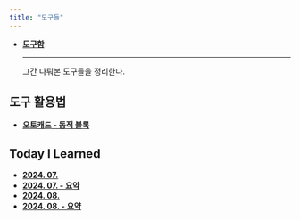 ```yaml
---
title: "도구들"
---
```


<div class="grid cards" markdown>

- [**도구함**](./toolbox/index.md)

  ***

  그간 다뤄본 도구들을 정리한다.

</div>

## 도구 활용법

<div class="grid cards" markdown>

- [**오토캐드 - 동적 블록**](./dynamic-block/index.md)

</div>

## Today I Learned

<div class="grid cards" markdown>

- [**2024. 07.**](./til/2407.md)
- [**2024. 07. - 요약**](./til/2407-summary.md)
- [**2024. 08.**](./til/2408.md)
- [**2024. 08. - 요약**](./til/2408-summary.md)

</div>
